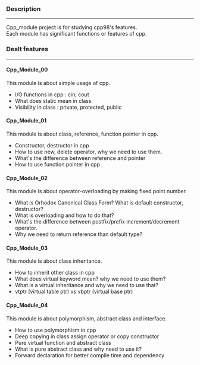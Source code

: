 ### Description
---
Cpp_module project is for studying cpp98's features.  
Each module has significant functions or features of cpp.


### Dealt features
---
#### Cpp_Module_00
This module is about simple usage of cpp.
- I/O functions in cpp : cin, cout
- What does static mean in class
- Visibility in class : private, protected, public


#### Cpp_Module_01
This module is about class, reference, function pointer in cpp.
- Constructor, destructor in cpp
- How to use new, delete operator, why we need to use them.
- What's the difference between reference and pointer
- How to use function pointer in cpp


#### Cpp_Module_02
This module is about operator-overloading by making fixed point number.
- What is Orhodox Canonical Class Form? What is default constructor, destructor?
- What is overloading and how to do that?
- What's the difference between postfix/prefix increment/decrement operator.
- Why we need to return reference than default type?


#### Cpp_Module_03
This module is about class inheritance.
- How to inherit other class in cpp
- What does virtual keyword mean? why we need to use them?
- What is a virtual inheritance and why we need to use that?
- vtptr (virtual table ptr) vs vbptr (virtual base ptr)


#### Cpp_Module_04
This module is about polymorphism, abstract class and interface.
- How to use polymorphism in cpp
- Deep copying in class assign operator or copy constructor
- Pure virtual function and abstract class
- What is pure abstract class and why need to use it?
- Forward declaration for better compile time and dependency